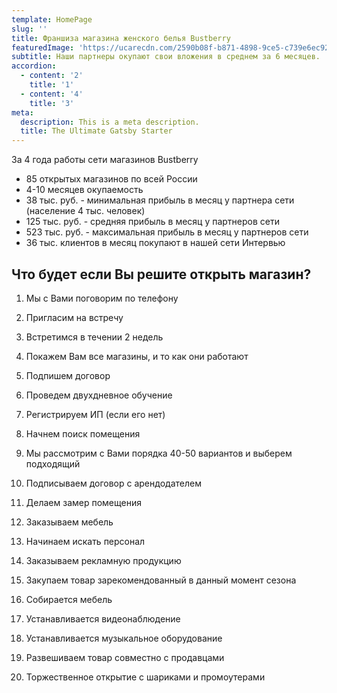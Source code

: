 ```yaml
---
template: HomePage
slug: ''
title: Франшиза магазина женского белья Bustberry
featuredImage: 'https://ucarecdn.com/2590b08f-b871-4898-9ce5-c739e6ec92b5/'
subtitle: Наши партнеры окупают свои вложения в среднем за 6 месяцев.
accordion:
  - content: '2'
    title: '1'
  - content: '4'
    title: '3'
meta:
  description: This is a meta description.
  title: The Ultimate Gatsby Starter
---
```

За 4 года работы сети магазинов Bustberry

* 85
  открытых магазинов по всей России
* 4-10 месяцев окупаемость
* 38
  тыс. руб. - минимальная прибыль в месяц у партнера сети (население 4 тыс. человек)
* 125
  тыс. руб. - средняя прибыль в месяц у партнеров сети
* 523
  тыс. руб. - максимальная прибыль в месяц у партнеров сети
* 36
  тыс. клиентов в месяц покупают в нашей сети
   Интервью



## Что будет если Вы решите открыть магазин?

01. Мы с Вами поговорим по телефону

02. Пригласим на встречу

03. Встретимся в течении 2 недель

04. Покажем Вам все магазины, и то как они работают

05. Подпишем договор

06. Проведем двухдневное обучение

07. Регистрируем ИП (если его нет)

08. Начнем поиск помещения

09. Мы рассмотрим с Вами порядка 40-50 вариантов и выберем подходящий

10. Подписываем договор с арендодателем

11. Делаем замер помещения

12. Заказываем мебель

13. Начинаем искать персонал

14. Заказываем рекламную продукцию

15. Закупаем товар зарекомендованный в данный момент сезона

16. Собирается мебель

17. Устанавливается видеонаблюдение

18. Устанавливается музыкальное оборудование

19. Развешиваем товар совместно с продавцами

20. Торжественное открытие с шариками и промоутерами
